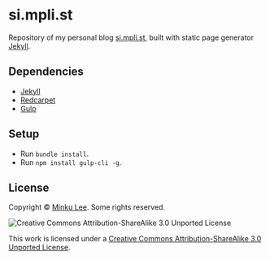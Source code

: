# si.mpli.st

Repository of my personal blog [si.mpli.st](http://si.mpli.st/), built with static page generator [Jekyll](http://jekyllrb.com/).


## Dependencies

- [Jekyll](http://jekyllrb.com/)
- [Redcarpet](https://github.com/vmg/redcarpet)
- [Gulp](http://gulpjs.com/)

## Setup

- Run `bundle install`.
- Run `npm install gulp-cli -g`.


## License

Copyright © [Minku Lee](mailto:premist@me.com). Some rights reserved.

![Creative Commons Attribution-ShareAlike 3.0 Unported License](http://i.creativecommons.org/l/by-sa/3.0/88x31.png)

This work is licensed under a [Creative Commons Attribution-ShareAlike 3.0 Unported License](http://creativecommons.org/licenses/by-sa/3.0/deed.en_US).
